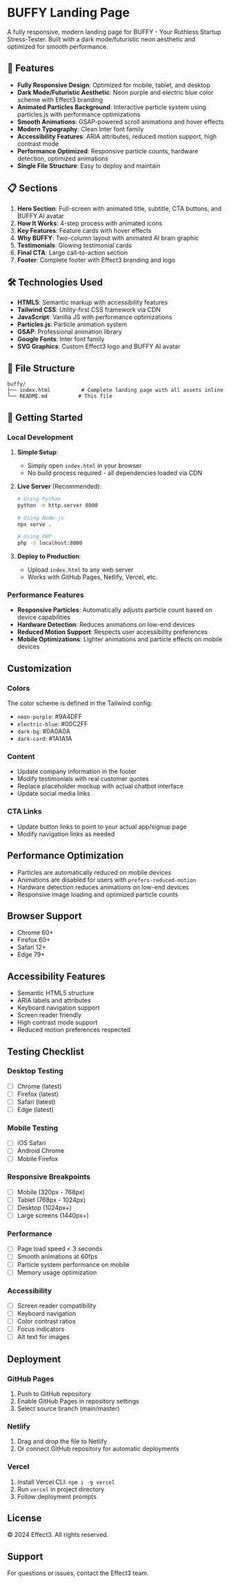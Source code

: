 # BUFFY Landing Page

A fully responsive, modern landing page for BUFFY - Your Ruthless Startup Stress-Tester. Built with a dark mode/futuristic neon aesthetic and optimized for smooth performance.

## 🚀 Features

- **Fully Responsive Design**: Optimized for mobile, tablet, and desktop
- **Dark Mode/Futuristic Aesthetic**: Neon purple and electric blue color scheme with Effect3 branding
- **Animated Particles Background**: Interactive particle system using particles.js with performance optimizations
- **Smooth Animations**: GSAP-powered scroll animations and hover effects
- **Modern Typography**: Clean Inter font family
- **Accessibility Features**: ARIA attributes, reduced motion support, high contrast mode
- **Performance Optimized**: Responsive particle counts, hardware detection, optimized animations
- **Single File Structure**: Easy to deploy and maintain

## 📋 Sections

1. **Hero Section**: Full-screen with animated title, subtitle, CTA buttons, and BUFFY AI avatar
2. **How It Works**: 4-step process with animated icons
3. **Key Features**: Feature cards with hover effects
4. **Why BUFFY**: Two-column layout with animated AI brain graphic
5. **Testimonials**: Glowing testimonial cards
6. **Final CTA**: Large call-to-action section
7. **Footer**: Complete footer with Effect3 branding and logo

## 🛠️ Technologies Used

- **HTML5**: Semantic markup with accessibility features
- **Tailwind CSS**: Utility-first CSS framework via CDN
- **JavaScript**: Vanilla JS with performance optimizations
- **Particles.js**: Particle animation system
- **GSAP**: Professional animation library
- **Google Fonts**: Inter font family
- **SVG Graphics**: Custom Effect3 logo and BUFFY AI avatar

## 📁 File Structure

```
buffy/
├── index.html          # Complete landing page with all assets inline
└── README.md          # This file
```

## 🚀 Getting Started

### Local Development

1. **Simple Setup**:
   - Simply open `index.html` in your browser
   - No build process required - all dependencies loaded via CDN

2. **Live Server** (Recommended):
   ```bash
   # Using Python
   python -m http.server 8000

   # Using Node.js
   npx serve .

   # Using PHP
   php -S localhost:8000
   ```

3. **Deploy to Production**:
   - Upload `index.html` to any web server
   - Works with GitHub Pages, Netlify, Vercel, etc.

### Performance Features

- **Responsive Particles**: Automatically adjusts particle count based on device capabilities
- **Hardware Detection**: Reduces animations on low-end devices
- **Reduced Motion Support**: Respects user accessibility preferences
- **Mobile Optimizations**: Lighter animations and particle effects on mobile devices

## Customization

### Colors
The color scheme is defined in the Tailwind config:
- `neon-purple`: #9A4DFF
- `electric-blue`: #00C2FF
- `dark-bg`: #0A0A0A
- `dark-card`: #1A1A1A

### Content
- Update company information in the footer
- Modify testimonials with real customer quotes
- Replace placeholder mockup with actual chatbot interface
- Update social media links

### CTA Links
- Update button links to point to your actual app/signup page
- Modify navigation links as needed

## Performance Optimization

- Particles are automatically reduced on mobile devices
- Animations are disabled for users with `prefers-reduced-motion`
- Hardware detection reduces animations on low-end devices
- Responsive image loading and optimized particle counts

## Browser Support

- Chrome 60+
- Firefox 60+
- Safari 12+
- Edge 79+

## Accessibility Features

- Semantic HTML5 structure
- ARIA labels and attributes
- Keyboard navigation support
- Screen reader friendly
- High contrast mode support
- Reduced motion preferences respected

## Testing Checklist

### Desktop Testing
- [ ] Chrome (latest)
- [ ] Firefox (latest)
- [ ] Safari (latest)
- [ ] Edge (latest)

### Mobile Testing
- [ ] iOS Safari
- [ ] Android Chrome
- [ ] Mobile Firefox

### Responsive Breakpoints
- [ ] Mobile (320px - 768px)
- [ ] Tablet (768px - 1024px)
- [ ] Desktop (1024px+)
- [ ] Large screens (1440px+)

### Performance
- [ ] Page load speed < 3 seconds
- [ ] Smooth animations at 60fps
- [ ] Particle system performance on mobile
- [ ] Memory usage optimization

### Accessibility
- [ ] Screen reader compatibility
- [ ] Keyboard navigation
- [ ] Color contrast ratios
- [ ] Focus indicators
- [ ] Alt text for images

## Deployment

### GitHub Pages
1. Push to GitHub repository
2. Enable GitHub Pages in repository settings
3. Select source branch (main/master)

### Netlify
1. Drag and drop the file to Netlify
2. Or connect GitHub repository for automatic deployments

### Vercel
1. Install Vercel CLI: `npm i -g vercel`
2. Run `vercel` in project directory
3. Follow deployment prompts

## License

© 2024 Effect3. All rights reserved.

## Support

For questions or issues, contact the Effect3 team.
